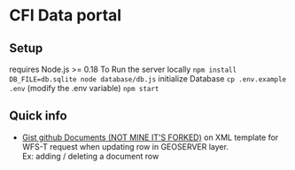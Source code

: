 # CFI Data portal
## Setup

requires Node.js >= 0.18
To Run the server locally
`npm install`
`DB_FILE=db.sqlite node database/db.js` initialize Database
`cp .env.example .env` (modify the .env variable)
`npm start`

## Quick info
- [Gist github Documents (NOT MINE IT'S FORKED)](https://gist.github.com/SakalSo/a1eb698d6709507c2d34ce287cc594b7) on XML template for WFS-T request when updating row in GEOSERVER layer.  
Ex: adding / deleting a document row
